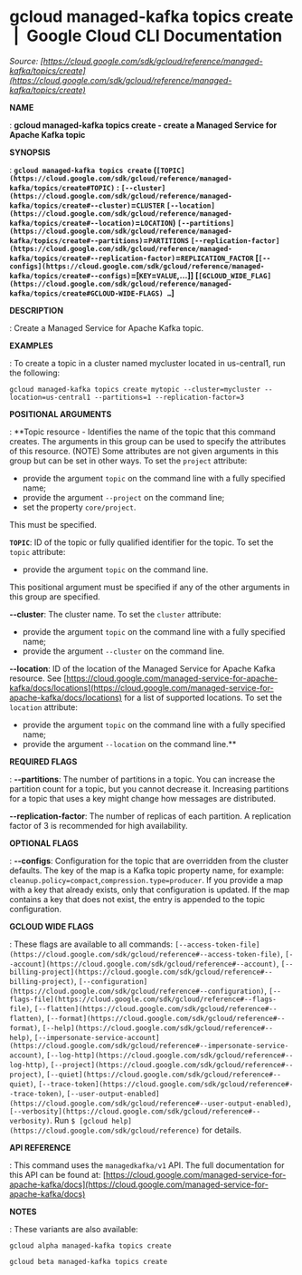 # gcloud managed-kafka topics create  |  Google Cloud CLI Documentation

*Source: [https://cloud.google.com/sdk/gcloud/reference/managed-kafka/topics/create](https://cloud.google.com/sdk/gcloud/reference/managed-kafka/topics/create)*

**NAME**

: **gcloud managed-kafka topics create - create a Managed Service for Apache Kafka topic**

**SYNOPSIS**

: **`gcloud managed-kafka topics create` (`[TOPIC](https://cloud.google.com/sdk/gcloud/reference/managed-kafka/topics/create#TOPIC)` : `[--cluster](https://cloud.google.com/sdk/gcloud/reference/managed-kafka/topics/create#--cluster)`=`CLUSTER` `[--location](https://cloud.google.com/sdk/gcloud/reference/managed-kafka/topics/create#--location)`=`LOCATION`) `[--partitions](https://cloud.google.com/sdk/gcloud/reference/managed-kafka/topics/create#--partitions)`=`PARTITIONS` `[--replication-factor](https://cloud.google.com/sdk/gcloud/reference/managed-kafka/topics/create#--replication-factor)`=`REPLICATION_FACTOR` [`[--configs](https://cloud.google.com/sdk/gcloud/reference/managed-kafka/topics/create#--configs)`=[`KEY`=`VALUE`,…]] [`[GCLOUD_WIDE_FLAG](https://cloud.google.com/sdk/gcloud/reference/managed-kafka/topics/create#GCLOUD-WIDE-FLAGS) …`]**

**DESCRIPTION**

: Create a Managed Service for Apache Kafka topic.

**EXAMPLES**

: To create a topic in a cluster named mycluster located in us-central1, run the
following:

```
gcloud managed-kafka topics create mytopic --cluster=mycluster --location=us-central1 --partitions=1 --replication-factor=3
```

**POSITIONAL ARGUMENTS**

: **Topic resource - Identifies the name of the topic that this command creates. The
arguments in this group can be used to specify the attributes of this resource.
(NOTE) Some attributes are not given arguments in this group but can be set in
other ways.
To set the `project` attribute:

- provide the argument `topic` on the command line with a fully
specified name;
- provide the argument `--project` on the command line;
- set the property `core/project`.

This must be specified.

**`TOPIC`**:
ID of the topic or fully qualified identifier for the topic.
To set the `topic` attribute:

- provide the argument `topic` on the command line.

This positional argument must be specified if any of the other arguments in this
group are specified.

**--cluster**:
The cluster name.
To set the `cluster` attribute:

- provide the argument `topic` on the command line with a fully
specified name;
- provide the argument `--cluster` on the command line.

**--location**:
ID of the location of the Managed Service for Apache Kafka resource. See [https://cloud.google.com/managed-service-for-apache-kafka/docs/locations](https://cloud.google.com/managed-service-for-apache-kafka/docs/locations)
for a list of supported locations.
To set the `location` attribute:

- provide the argument `topic` on the command line with a fully
specified name;
- provide the argument `--location` on the command line.**

**REQUIRED FLAGS**

: **--partitions**:
The number of partitions in a topic. You can increase the partition count for a
topic, but you cannot decrease it. Increasing partitions for a topic that uses a
key might change how messages are distributed.

**--replication-factor**:
The number of replicas of each partition. A replication factor of 3 is
recommended for high availability.

**OPTIONAL FLAGS**

: **--configs**:
Configuration for the topic that are overridden from the cluster defaults. The
key of the map is a Kafka topic property name, for example:
`cleanup.policy=compact`,`compression.type=producer`. If
you provide a map with a key that already exists, only that configuration is
updated. If the map contains a key that does not exist, the entry is appended to
the topic configuration.

**GCLOUD WIDE FLAGS**

: These flags are available to all commands: `[--access-token-file](https://cloud.google.com/sdk/gcloud/reference#--access-token-file)`,
`[--account](https://cloud.google.com/sdk/gcloud/reference#--account)`, `[--billing-project](https://cloud.google.com/sdk/gcloud/reference#--billing-project)`,
`[--configuration](https://cloud.google.com/sdk/gcloud/reference#--configuration)`,
`[--flags-file](https://cloud.google.com/sdk/gcloud/reference#--flags-file)`,
`[--flatten](https://cloud.google.com/sdk/gcloud/reference#--flatten)`, `[--format](https://cloud.google.com/sdk/gcloud/reference#--format)`, `[--help](https://cloud.google.com/sdk/gcloud/reference#--help)`, `[--impersonate-service-account](https://cloud.google.com/sdk/gcloud/reference#--impersonate-service-account)`,
`[--log-http](https://cloud.google.com/sdk/gcloud/reference#--log-http)`,
`[--project](https://cloud.google.com/sdk/gcloud/reference#--project)`, `[--quiet](https://cloud.google.com/sdk/gcloud/reference#--quiet)`, `[--trace-token](https://cloud.google.com/sdk/gcloud/reference#--trace-token)`, `[--user-output-enabled](https://cloud.google.com/sdk/gcloud/reference#--user-output-enabled)`,
`[--verbosity](https://cloud.google.com/sdk/gcloud/reference#--verbosity)`.
Run `$ [gcloud help](https://cloud.google.com/sdk/gcloud/reference)` for details.

**API REFERENCE**

: This command uses the `managedkafka/v1` API. The full documentation
for this API can be found at: [https://cloud.google.com/managed-service-for-apache-kafka/docs](https://cloud.google.com/managed-service-for-apache-kafka/docs)

**NOTES**

: These variants are also available:

```
gcloud alpha managed-kafka topics create
```

```
gcloud beta managed-kafka topics create
```